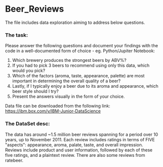 # Beer_Reviews

The file includes data exploration aiming to address below questions.

### The task: 

Please answer the following questions and document your findings with the code in a well-documented form of choice - eg. Python/Jupiter Notebook:

1. Which brewery produces the strongest beers by ABV%?
2. If you had to pick 3 beers to recommend using only this data, which would you pick?
3. Which of the factors (aroma, taste, appearance, palette) are most important in determining the overall quality of a beer?
4. Lastly, if I typically enjoy a beer due to its aroma and appearance, which beer style should I try?
5. Present the answers visually in the form of your choice.
 
Data file can be downloaded from the following link: https://ibm.box.com/v/IBM-Junior-DataScience

### The DataSet desc:
The data has around ~1.5 million beer reviews spanning for a period over 10 years, up to November 2011. 
Each review includes ratings in terms of FIVE "aspects": appearance, aroma, palate, taste, and overall impression. 
Reviews include product and user information, followed by each of these five ratings, and a plaintext review. 
There are also some reviews from ratebeer.
